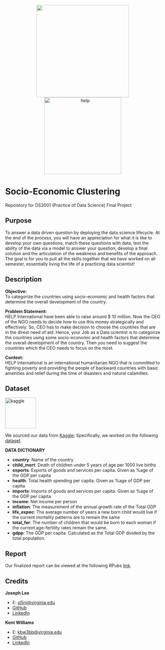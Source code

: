<p align="center">
  <img src='https://www.salesforce.org/wp-content/uploads/2021/02/uva-university-of-virginia-logo.png' width=300/>
  <img src="https://help-international.org/sites/all/themes/help/logo.png" alt="help" class="center" width="250"/>
</p>  



# Socio-Economic Clustering

Repoistory for DS3001 (Practice of Data Science) Final Project 

## Purpose
To answer a data driven question by deploying the data science lifecycle. At the end of the process, you will have an appreciation for what it is like to develop your own questions, match these questions with data, test the ability of the data via a model to answer your question, develop a final solution and the articulation of the weakness and benefits of the approach. The goal is for you to pull all the skills together that we have worked on all semester, essentially living the life of a practicing data scientist!

## Description
**Objective:**  
To categorize the countries using socio-economic and health factors that determine the overall development of the country.

**Problem Statement:**  
HELP International have been able to raise around $ 10 million. Now the CEO of the NGO needs to decide how to use this money strategically and effectively. So, CEO has to make decision to choose the countries that are in the direst need of aid. Hence, your Job as a Data scientist is to categorize the countries using some socio-economic and health factors that determine the overall development of the country. Then you need to suggest the countries which the CEO needs to focus on the most.

**Context:**  
HELP International is an international humanitarian NGO that is committed to fighting poverty and providing the people of backward countries with basic amenities and relief during the time of disasters and natural calamities.

## Dataset  
<img src="https://upload.wikimedia.org/wikipedia/commons/7/7c/Kaggle_logo.png" alt="kaggle" class="center" width="100">  

We sourced our data from [Kaggle](https://www.kaggle.com/); Specifically, we worked on the following [dataset](https://www.kaggle.com/datasets/gauravduttakiit/help-international).

**DATA DICTIONARY**  
* **country**: Name of the country  
* **child_mort**: Death of children under 5 years of age per 1000 live births  
* **exports**: Exports of goods and services per capita. Given as %age of the GDP per capita  
* **health**: Total health spending per capita. Given as %age of GDP per capita  
* **imports**: Imports of goods and services per capita. Given as %age of the GDP per capita  
* **income**: Net income per person  
* **inflation**: The measurement of the annual growth rate of the Total GDP  
* **life_expec**: The average number of years a new born child would live if the current mortality patterns are to remain the same  
* **total_fer**: The number of children that would be born to each woman if the current age-fertility rates remain the same.  
* **gdpp**: The GDP per capita. Calculated as the Total GDP divided by the total population.  

## Report
Our finalized report can be viewed at the following RPubs [link](https://rpubs.com/iainmuir/ds3001-socio-economic-clustering).

## Credits
**Joseph Lee**
* E: sl5nj@virginia.edu  
* [GitHub](https://github.com/josephswlee)  
* [LinkedIn](https://www.linkedin.com/in/lee-sangwoo/)  

**Kent Williams**
* E: kbw3bb@virginia.edu  
* [GitHub](https://github.com/kbw3bb)  
* [LinkedIn](https://www.linkedin.com/in/kent-williams-/)  

